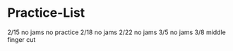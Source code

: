 # Practice-List

2/15 no jams no practice
2/18 no jams
2/22 no jams
3/5 no jams
3/8 middle finger cut
